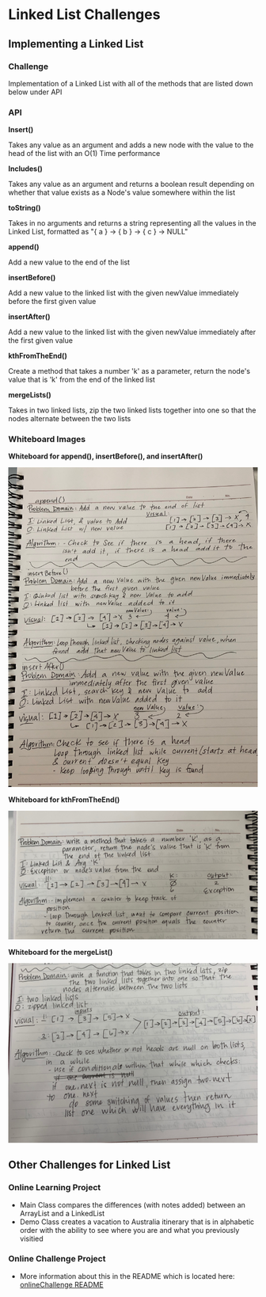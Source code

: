 # Linked List Challenges

## Implementing a Linked List

### Challenge

Implementation of a Linked List with all of the methods that are listed down below under API

### API

**Insert()**  

Takes any value as an argument and adds a new node with the value to the head of the list with an O(1) Time performance

**Includes()**  

Takes any value as an argument and returns a boolean result depending on whether that value exists as a Node's value somewhere within the list

**toString()**  

Takes in no arguments and returns a string representing all the values in the Linked List, formatted as "{ a } -> { b } -> { c } -> NULL"

**append()**

Add a new value to the end of the list

**insertBefore()**

Add a new value to the linked list with the given newValue immediately before the first given value

**insertAfter()**

Add a new value to the linked list with the given newValue immediately after the first given value

**kthFromTheEnd()**

Create a method that takes a number 'k' as a parameter, return the node's value that is 'k' from the end of the linked list

**mergeLists()**

Takes in two linked lists, zip the two linked lists together into one so that the nodes alternate between the two lists

### Whiteboard Images

**Whiteboard for append(), insertBefore(), and insertAfter()**

![Whiteboard for append, insertBefore and insertAfter](../assets/LinkedListChallenge2.jpeg)

**Whiteboard for kthFromTheEnd()**

![Whiteboard for kthFromTheEnd](../assets/kthFromTheEnd.jpeg)

**Whiteboard for the mergeList()**

![Whiteboard for mergeList](../assets/mergedList.jpeg)

## Other Challenges for Linked List

### Online Learning Project

- Main Class compares the differences (with notes added) between an ArrayList and a LinkedList
- Demo Class creates a vacation to Australia itinerary that is in alphabetic order with the ability to see where you are and what you previously visitied

### Online Challenge Project

- More information about this in the README which is located here: [onlineChallenge README](onlineChallenge/onlineChallenge.md)

